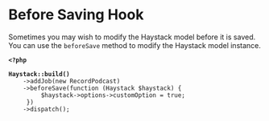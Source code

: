 # Before Saving Hook

Sometimes you may wish to modify the Haystack model before it is saved. You can use the `beforeSave` method to modify the Haystack model instance.

<pre class="language-php"><code class="lang-php"><strong>&#x3C;?php
</strong><strong>
</strong><strong>Haystack::build()
</strong>    ->addJob(new RecordPodcast)
    ->beforeSave(function (Haystack $haystack) {
         $haystack->options->customOption = true;
     })
    ->dispatch();</code></pre>
